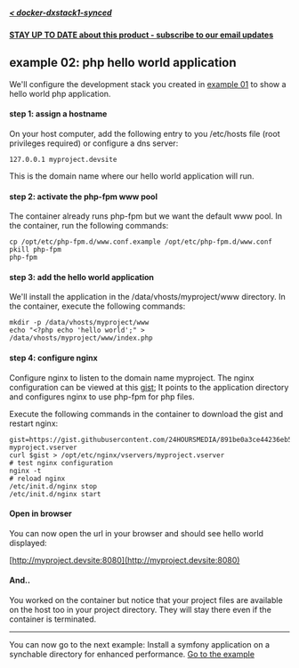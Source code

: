 ##### [< docker-dxstack1-synced](../../README.md)

**[STAY UP TO DATE about this product - subscribe to our email updates](http://eepurl.com/caYXEH)**


## example 02: php hello world application


We'll configure the development stack you created in [example 01](01-devstacksetup.md) to show a hello world php application.

#### step 1: assign a hostname

On your host computer, add the following entry to you /etc/hosts file (root privileges required) or
configure a dns server:

    127.0.0.1 myproject.devsite

This is the domain name where our hello world application will run.

#### step 2: activate the php-fpm www pool

The container already runs php-fpm but we want the default www pool.
In the container, run the following commands:

```
cp /opt/etc/php-fpm.d/www.conf.example /opt/etc/php-fpm.d/www.conf
pkill php-fpm
php-fpm
```

#### step 3: add the hello world application

We'll install the application in the /data/vhosts/myproject/www directory.
In the container, execute the following commands:

```
mkdir -p /data/vhosts/myproject/www
echo "<?php echo 'hello world';" > /data/vhosts/myproject/www/index.php
```

#### step 4: configure nginx

Configure nginx to listen to the domain name myproject.
The nginx configuration can be viewed at this [gist](https://gist.github.com/24HOURSMEDIA/891be0a3ce44236eb5d08308de235195);
It points to the application directory and configures nginx to use php-fpm for php files.

Execute the following commands in the container to download the gist and restart nginx:

```
gist=https://gist.githubusercontent.com/24HOURSMEDIA/891be0a3ce44236eb5d08308de235195/raw/eebeaf41173cd709bbe1a8ba2eacf734d996c931/dxstack1synced-myproject.vserver
curl $gist > /opt/etc/nginx/vservers/myproject.vserver
# test nginx configuration
nginx -t
# reload nginx
/etc/init.d/nginx stop
/etc/init.d/nginx start
```

#### Open in browser

You can now open the url in your browser and should see hello world displayed:
 
[http://myproject.devsite:8080](http://myproject.devsite:8080)

#### And..

You worked on the container but notice that your project files are available on the host
too in your project directory. They will stay there even if the container is terminated.

-----
You can now go to the next example:
Install a symfony application on a synchable directory for enhanced performance.
[Go to the example](02-syncedsf.md)




